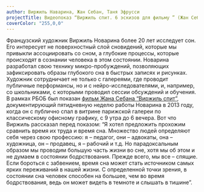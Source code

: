 ```yaml
---
author: Виржиль Наварина, Жан Себан, Таня Эфрусси
projectTitle: Видеопоказ “Виржиль спит. 6 эскизов для фильму ” (Жан Себан, 2013) + презентация Тани Эфрусси + скайп с Виржилем Навариной
coverColor: "255,0,0"
---
```

Французский художник Виржиль Новарина более 20 лет исследует сон. Его интересует не поверхностный слой сновидений, которые мы привыкли ассоциировать со сном, а глубокие процессы, которые происходят в сознании человека в этом состоянии. Новарина разработал свою технику микро-пробуждений, позволяющих зафиксировать образы глубокого сна в быстрых записях и рисунках. Художник сотрудничает не только с галереями, где проводит публичные перформансы, но и с нейро-исследователями, и, например, со школьниками, с которыми проводил сессии обсуждений и обучения.
В рамках РБОБ был показан [фильм Жана Себана “Виржиль спит”][1], документирующий пятидневную неделю работы Новарина в 2013 году, когда он с публично спал в витрине парижской галереи по классическому офисному графику, с 9 утра до 6 вечера.
Вот что Виржиль рассказал перед показом:
“Я хотел предложить прохожим сравнить время их труда и время сна. Множество людей определяют себя через свою профессию: я – педагог, они – адвокаты, она – художница, он – продавец, я – рабочий и т.д. Но парадоксальным образом мы проводим большую часть жизни во сне, хотя мы об этом и не думаем в состоянии бодрствования. Прежде всего, мы все – спящие. 
Если бороться с забвением, время сна может стать источником самых ярких переживаний в нашей жизни. С определенной точки зрения, в состоянии сна человек способен на большее, чем во время бодрствования, ведь он может видеть в темноте и слышать в тишине”.

[1]:	http://www.jeanseban.fr/JS/Virgile_Dort_1.html